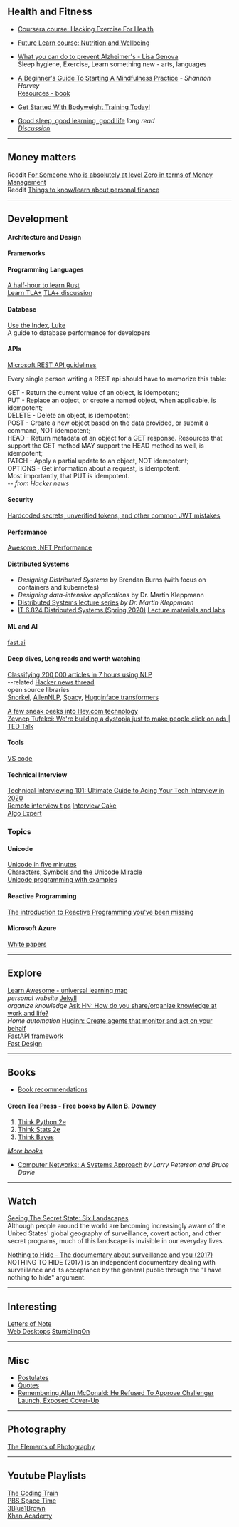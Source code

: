 ## Health and Fitness
- [Coursera course: Hacking Exercise For Health](health/hackexercise.md)
- [Future Learn course: Nutrition and Wellbeing](health/nutrition-wellbeing.md)
- [What you can do to prevent Alzheimer's - Lisa Genova](https://www.ted.com/talks/lisa_genova_what_you_can_do_to_prevent_alzheimer_s#t-12210)  
Sleep hygiene, Exercise, Learn something new - arts, languages  
- [A Beginner's Guide To Starting A Mindfulness Practice](https://www.shannonharvey.com/blogs/blog/my-year-of-living-mindfully-a-beginners-guide-to-starting-a-mindfulness-practice) - _Shannon Harvey_  
[Resources - book](https://www.shannonharvey.com/blogs/resources)  

- [Get Started With Bodyweight Training Today!](https://www.nerdfitness.com/blog/work-out-at-home-at-the-office-or-anywhere-you-want-how-to-get-started-with-bodyweight-training-today/)  
- [Good sleep, good learning, good life](https://supermemo.guru/wiki/Good_sleep,_good_learning,_good_life) *long read*  
*[Discussion](https://news.ycombinator.com/item?id=24737026)*  
---

## Money matters
Reddit [For Someone who is absolutely at level Zero in terms of Money Management](https://www.reddit.com/r/IndiaInvestments/comments/9ltgni/for_someone_who_is_absolutely_at_level_zero_in/)  
Reddit [Things to know/learn about personal finance](https://www.reddit.com/r/IndiaInvestments/comments/hm07ba/things_to_knowlearn_about_personal_finance_before/)


---
## Development

#### Architecture and Design  

#### Frameworks


#### Programming Languages
[A half-hour to learn Rust](https://fasterthanli.me/blog/2020/a-half-hour-to-learn-rust/)  
[Learn TLA+](https://www.learntla.com/introduction/)
[TLA+ discussion](https://news.ycombinator.com/item?id=26385075)

#### Database
[Use the Index, Luke](https://use-the-index-luke.com/)  
A guide to database performance for developers  

#### APIs
[Microsoft REST API guidelines](https://github.com/Microsoft/api-guidelines/blob/master/Guidelines.md)

Every single person writing a REST api should have to memorize this table:

GET - Return the current value of an object, is idempotent;  
PUT - Replace an object, or create a named object, when applicable, is idempotent;  
DELETE - Delete an object, is idempotent;  
POST - Create a new object based on the data provided, or submit a command, NOT idempotent;  
HEAD - Return metadata of an object for a GET response. Resources that support the GET method MAY support the HEAD method as well, is idempotent;  
PATCH - Apply a partial update to an object, NOT idempotent;  
OPTIONS - Get information about a request, is idempotent.  
Most importantly, that PUT is idempotent.  
-- _from Hacker news_

#### Security
[Hardcoded secrets, unverified tokens, and other common JWT mistakes](https://r2c.dev/blog/2020/hardcoded-secrets-unverified-tokens-and-other-common-jwt-mistakes/)

#### Performance
[Awesome .NET Performance](https://github.com/adamsitnik/awesome-dot-net-performance)

#### Distributed Systems 
- _Designing Distributed Systems_ by Brendan Burns (with focus on containers and kubernetes)  
- _Designing data-intensive applications_ by Dr. Martin Kleppmann 
- [Distributed Systems lecture series](https://www.youtube.com/watch?v=UEAMfLPZZhE&list=PLeKd45zvjcDFUEv_ohr_HdUFe97RItdiB) *by Dr. Martin Kleppmann*  
- [IT 6.824 Distributed Systems (Spring 2020)](https://www.youtube.com/playlist?list=PLrw6a1wE39_tb2fErI4-WkMbsvGQk9_UB)
[Lecture materials and labs](http://nil.csail.mit.edu/6.824/2020/schedule.html)

#### ML and AI
[fast.ai](https://www.fast.ai)

#### Deep dives, Long reads and worth watching
[Classifying 200,000 articles in 7 hours using NLP](https://salt.agency/blog/nlp-and-stuff/)   
--related [Hacker news thread](https://news.ycombinator.com/item?id=23760109)  
open source libraries   
[Snorkel](https://github.com/snorkel-team/snorkel), [AllenNLP](https://github.com/allenai/allennlp), [Spacy](https://spacy.io/),
[Hugginface transformers](https://github.com/huggingface/transformers)

[A few sneak peeks into Hey.com technology](https://dev.to/borama/a-few-sneak-peeks-into-hey-com-technology-i-intro-4bjg)  
[Zeynep Tufekci: We're building a dystopia just to make people click on ads | TED Talk](https://www.ted.com/talks/zeynep_tufekci_we_re_building_a_dystopia_just_to_make_people_click_on_ads#t-1363329) 

#### Tools
[VS code](tools/vscode.md)

#### Technical Interview
[Technical Interviewing 101: Ultimate Guide to Acing Your Tech Interview in 2020](https://learntocodewith.me/posts/technical-interview/)  
[Remote interview tips](https://learntocodewith.me/posts/virtual-interview/)
[Interview Cake](https://www.interviewcake.com)  
[Algo Expert](https://www.algoexpert.io/product)

### Topics

#### Unicode  
[Unicode in five minutes](https://richardjharris.github.io/unicode-in-five-minutes.html)  
[Characters, Symbols and the Unicode Miracle](https://www.youtube.com/watch?v=MijmeoH9LT4)  
[Unicode programming with examples](https://begriffs.com/posts/2019-05-23-unicode-icu.html)

#### Reactive Programming
[The introduction to Reactive Programming you've been missing](https://gist.github.com/staltz/868e7e9bc2a7b8c1f754)

#### Microsoft Azure  
[White papers](Azure/whitepapers.md)  

---
## Explore
[Learn Awesome - universal learning map](https://learnawesome.org/about)  
*personal website* [Jekyll](https://jekyllrb.com/docs/)  
*organize knowledge* [Ask HN: How do you share/organize knowledge at work and life?](https://news.ycombinator.com/item?id=21310030)  
*Home automation* [Huginn: Create agents that monitor and act on your behalf](https://news.ycombinator.com/item?id=21772610)   
[FastAPI framework](https://github.com/tiangolo/fastapi)  
[Fast Design](https://www.fast.design)

---
## Books
- [Book recommendations](books/recommendations.md)
#### Green Tea Press - Free books by Allen B. Downey
1. [Think Python 2e](https://greenteapress.com/wp/think-python-2e/)  
2. [Think Stats 2e](https://greenteapress.com/wp/think-stats-2e/)  
3. [Think Bayes](https://greenteapress.com/wp/think-bayes/)  

*[More books](https://greenteapress.com/wp/)*

- [Computer Networks: A Systems Approach](https://book.systemsapproach.org/)
*by Larry Peterson and Bruce Davie*


---
## Watch
[Seeing The Secret State: Six Landscapes](https://media.ccc.de/v/30C3_-_5604_-_en_-_saal_1_-_201312282300_-_seeing_the_secret_state_six_landscapes_-_trevor_paglen#t=6)  
Although people around the world are becoming increasingly aware of the United States' global geography of surveillance, covert action, and other secret programs, much of this landscape is invisible in our everyday lives.  

[Nothing to Hide - The documentary about surveillance and you (2017)](https://vimeo.com/189016018)  
NOTHING TO HIDE (2017) is an independent documentary dealing with surveillance and its acceptance by the general public through the "I have nothing to hide" argument.

---
## Interesting
[Letters of Note](https://lettersofnote.com/)  
[Web Desktops](https://simone.computer/#/webdesktops)
[StumblingOn](https://stumblingon.com/)

---
## Misc
- [Postulates](misc/postulates.md)
- [Quotes](misc/quotes.md)
- [Remembering Allan McDonald: He Refused To Approve Challenger Launch, Exposed Cover-Up](https://text.npr.org/974534021)

---
## Photography
[The Elements of Photography](https://photographylife.com/elements-of-photography)  

---

## Youtube Playlists  
[The Coding Train](https://www.youtube.com/feeds/videos.xml?channel_id=UCvjgXvBlbQiydffZU7m1_aw)  
[PBS Space Time](https://www.youtube.com/feeds/videos.xml?channel_id=UC7_gcs09iThXybpVgjHZ_7g)  
[3Blue1Brown](https://www.youtube.com/feeds/videos.xml?channel_id=UCYO_jab_esuFRV4b17AJtAw)  
[Khan Academy](https://www.youtube.com/feeds/videos.xml?channel_id=UC4a-Gbdw7vOaccHmFo40b9g)
